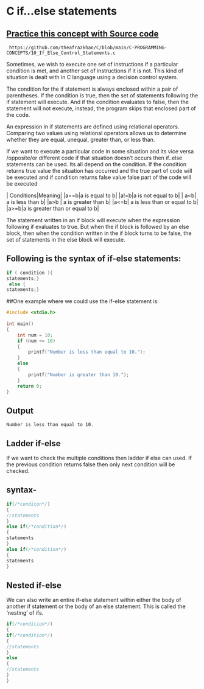 # C if...else statements

## [Practice this concept with Source code ](https://github.com/theafrazkhan/C/blob/main/C-PROGRAMMING-CONCEPTS/10_If_Else_Control_Statements.c)

```
 https://github.com/theafrazkhan/C/blob/main/C-PROGRAMMING-CONCEPTS/10_If_Else_Control_Statements.c
```

Sometimes, we wish to execute one set of instructions if a particular condition is met, and another set of instructions if it is not. This kind of situation is dealt with in C language using a decision control system. 

The condition for the if statement is always enclosed within a pair of parentheses. If the condition is true, then the set of statements following the if statement will execute. And if the condition evaluates to false, then the statement will not execute, instead, the program skips that enclosed part of the code.

An expression in if statements are defined using relational operators. Comparing two values using relational operators allows us to determine whether they are equal, unequal, greater than, or less than.

If we want to execute a particular code in some situation and its vice versa /opposite/or different code if that situation doesn’t occurs then if..else statements can be used. Its all depend on the condition. If the condition returns true value the situation has occurred and the true part of code will be executed and if condition returns false value false part of the code will be executed

 

| Conditions|Meaning|
|a==b|a is equal to b|
|a!=b|a is not equal to b|
| a<b| a is less than b|
|a>b | a is greater than b|
|a<=b| a is less than or equal to b|
|a>=b|a is greater than or equal to b|

 

The statement written in an if block will execute when the expression following if evaluates to true. But when the if block is followed by an else block, then when the condition written in the if block turns to be false, the set of statements in the else block will execute.

## Following is the syntax of if-else statements:

``` c
if ( condition ){
statements;}
 else {
statements;}
 ```

##One example where we could use the if-else statement is:

``` c
#include <stdio.h>
 
int main()
{
    int num = 10;
    if (num <= 10)
    {
        printf("Number is less than equal to 10.");
    }
    else
    {
        printf("Number is greater than 10.");
    }
    return 0;
}
```
## Output

```
Number is less than equal to 10.
```

## Ladder if-else
If we want to check the multiple conditions then ladder if else can used. If the previous condition returns false then only next condition will be checked.

## syntax-

``` c
if(/*conditon*/)
{
//statements
}
else if(/*condition*/)
{
statements
}
else if(/*condition*/)
{
statements
}
```

## Nested if-else

We can also write an entire if-else statement within either the body of another if statement or the body of an else statement. This is called the ‘nesting’ of ifs.
``` c
if(/*condition*/)
{
if(/*condition*/)
{
//statements
}
else
{
//statements
}
}
```